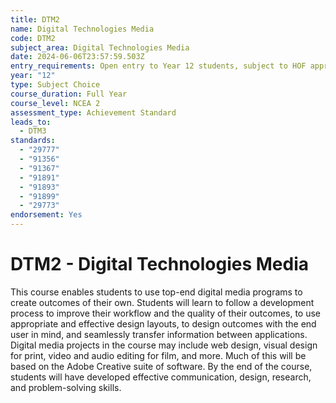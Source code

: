 ```yaml
---
title: DTM2
name: Digital Technologies Media
code: DTM2
subject_area: Digital Technologies Media
date: 2024-06-06T23:57:59.503Z
entry_requirements: Open entry to Year 12 students, subject to HOF approval.
year: "12"
type: Subject Choice
course_duration: Full Year
course_level: NCEA 2
assessment_type: Achievement Standard
leads_to:
  - DTM3
standards:
  - "29777"
  - "91356"
  - "91367"
  - "91891"
  - "91893"
  - "91899"
  - "29773"
endorsement: Yes
---
```

# DTM2 - Digital Technologies Media 

This course enables students to use top-end digital media programs to create outcomes of their own. Students will learn to follow a development process to improve their workflow and the quality of their outcomes, to use appropriate and effective design layouts, to design outcomes with the end user in mind, and seamlessly transfer information between applications. Digital media projects in the course may include web design, visual design for print, video and audio editing for film, and more. Much of this will be based on the Adobe Creative suite of software. By the end of the course, students will have developed effective communication, design, research, and problem-solving skills.
